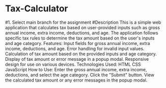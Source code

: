 # Tax-Calculator
#1. Select main branch for the assignment
#Description
  This is a simple web application that calculates tax based on user-provided inputs such as gross annual income, extra income, deductions, and age. The application follows specific tax rules to determine the tax amount based on the user's inputs and age category.
Features:
Input fields for gross annual income, extra income, deductions, and age.
Error handling for invalid input values.
Calculation of tax amount based on the provided inputs and age category.
Display of tax amount or error message in a popup modal.
Responsive design for use on various devices.
Technologies Used:
HTML
CSS
JavaScript
How to Use:
Enter the gross annual income, extra income, deductions, and select the age category.
Click the "Submit" button.
View the calculated tax amount or any error messages in the popup modal.
